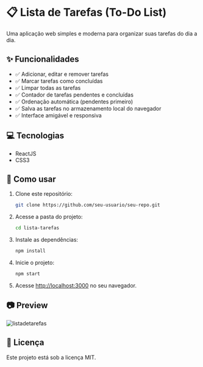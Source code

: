 # 📋 Lista de Tarefas (To-Do List)

Uma aplicação web simples e moderna para organizar suas tarefas do dia a dia.

## ✨ Funcionalidades

- ✅ Adicionar, editar e remover tarefas
- ✅ Marcar tarefas como concluídas
- ✅ Limpar todas as tarefas
- ✅ Contador de tarefas pendentes e concluídas
- ✅ Ordenação automática (pendentes primeiro)
- ✅ Salva as tarefas no armazenamento local do navegador
- ✅ Interface amigável e responsiva

## 💻 Tecnologias

- ReactJS
- CSS3

## 🚀 Como usar

1. Clone este repositório:
   ```bash
   git clone https://github.com/seu-usuario/seu-repo.git
   ```
2. Acesse a pasta do projeto:
   ```bash
   cd lista-tarefas
   ```
3. Instale as dependências:
   ```bash
   npm install
   ```
4. Inicie o projeto:
   ```bash
   npm start
   ```
5. Acesse [http://localhost:3000](http://localhost:3000) no seu navegador.

## 📷 Preview

![listadetarefas ](https://github.com/user-attachments/assets/ed8aa959-7d56-4bf1-88c8-20a17ebbf3c7)


## 📝 Licença

Este projeto está sob a licença MIT.

